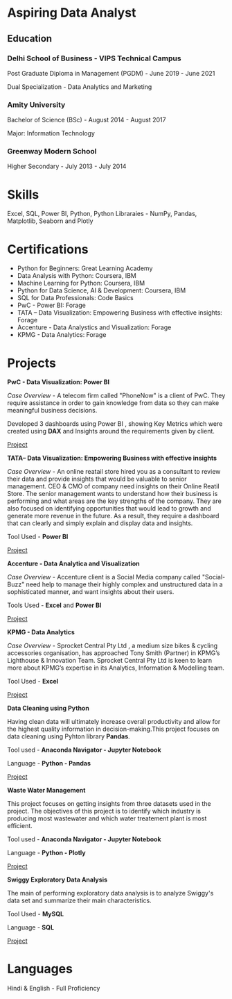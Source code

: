 # Aspiring Data Analyst

## Education

### Delhi School of Business - VIPS Technical Campus
Post Graduate Diploma in Management (PGDM)                              - June 2019 - June 2021

Dual Specialization - Data Analytics and Marketing

### Amity University
Bachelor of Science (BSc)                                              - August 2014 - August 2017

Major: Information Technology

### Greenway Modern School
Higher Secondary                                                       - July 2013 - July 2014

# Skills
Excel, SQL, Power BI, Python, Python Libraraies -  NumPy, Pandas, Matplotlib, Seaborn and Plotly

# Certifications
* Python for Beginners:			                                                        Great Learning Academy 
* Data Analysis with Python:			                                                   Coursera, IBM
* Machine Learning for Python:		                                                  Coursera, IBM
* Python for Data Science, AI & Development:	                                     Coursera, IBM
* SQL for Data Professionals:                                                     Code Basics
* PwC - Power BI:                                                                 Forage
* TATA – Data Visualization: Empowering Business with effective insights:         Forage
* Accenture - Data Analystics and Visualization:                                  Forage
* KPMG - Data Analytics:                                                          Forage


# Projects

**PwC - Data Visualization: Power BI**

*Case Overview* - A telecom firm called "PhoneNow" is a client of PwC. They require assistance in order to gain knowledge from data so they can make meaningful business decisions.

Developed 3 dashboards using Power BI , showing Key Metrics which were created using **DAX** and Insights around the requirements given by client.

[Project](https://github.com/KAMNA11/PwC-Virtual_Internship_Programme) 


**TATA– Data Visualization: Empowering Business with effective insights**

*Case Overview* - An online reatail store hired you as a consultant to review their data and provide insights that would be valuable to senior management. CEO & CMO of company need insights on their Online Reatil Store. The senior management wants to understand how their business is performing and what areas are the key strengths of the company. They are also focused on identifying opportunities that would lead to growth and generate more revenue in the future. As a result, they require a dashboard that can clearly and simply explain and display data and insights.

Tool Used - **Power BI**

[Project](https://github.com/KAMNA11/Tata_Data_Visualization_Virtual_Experience_Programme)


**Accenture - Data Analytica and Visualization**

*Case Overview* - Accenture client is a Social Media company called "Social-Buzz" need help to manage their highly complex and unstructured data in a sophisticated manner, and want insights about their users.

Tools Used - **Excel** and **Power BI**

[Project](https://github.com/KAMNA11/Accenture_Data_Analytics_and_Visualization_Virtual_Experience)

**KPMG - Data Analytics**

*Case Overview* - Sprocket Central Pty Ltd , a medium size bikes & cycling accessories organisation, has approached Tony Smith (Partner) in KPMG’s Lighthouse & Innovation Team. Sprocket Central Pty Ltd is keen to learn more about KPMG’s expertise in its Analytics, Information & Modelling team.
 
Tool Used - **Excel**

[Project](https://github.com/KAMNA11/KPMG_Virtual_Internship)

**Data Cleaning using Python**

Having clean data will ultimately increase overall productivity and allow for the highest quality information in decision-making.This project focuses on data cleaning using Pyhton library **Pandas**.

Tool used - **Anaconda Navigator - Jupyter Notebook**

Language - **Python - Pandas**  

[Project](https://github.com/KAMNA11/Data_Cleaning_Using_Pandas/blob/main/Data%20Cleaning%20.ipynb)

**Waste Water Management**

This project focuses on getting insights from three datasets used in the project. The objectives of this project is to identify which industry is producing most wastewater and which water treatement plant is most efficient.

Tool used - **Anaconda Navigator - Jupyter Notebook**

Language - **Python - Plotly**

[Project](https://github.com/KAMNA11/Waste_Water_Management_Project/blob/main/Waste%20Water%20Management.ipynb)

**Swiggy Exploratory Data Analysis**

The main of performing exploratory data analysis is to analyze Swiggy's data set and summarize their main characteristics. 

Tool Used - **MySQL**

Language - **SQL**

[Project](https://github.com/KAMNA11/Swiggy_Data_Analysis/blob/main/Swiggy_Data_Analysis.sql)

# Languages 

Hindi & English - Full Proficiency



















 

